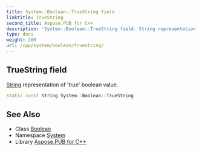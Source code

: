```yaml
---
title: System::Boolean::TrueString field
linktitle: TrueString
second_title: Aspose.PUB for C++
description: 'System::Boolean::TrueString field. String representation of ''true'' boolean value in C++.'
type: docs
weight: 300
url: /cpp/system/boolean/truestring/
---
```

## TrueString field


[String](../../string/) representation of 'true' boolean value.

```cpp
static const String System::Boolean::TrueString
```

## See Also

* Class [Boolean](../)
* Namespace [System](../../)
* Library [Aspose.PUB for C++](../../../)
